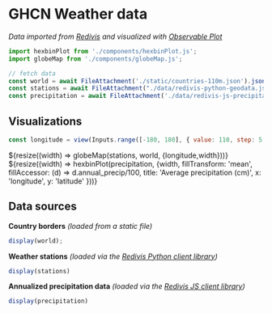# GHCN Weather data
_Data imported from [Redivis](https://redivis.com/datasets/7br5-41440fjzk) and visualized with [Observable Plot](https://observablehq.com/plot/)_
```js
import hexbinPlot from './components/hexbinPlot.js';
import globeMap from './components/globeMap.js';

// fetch data
const world = await FileAttachment('./static/countries-110m.json').json();
const stations = await FileAttachment("./data/redivis-python-geodata.json").json();
const precipitation = await FileAttachment('./data/redivis-js-precipitation.json').json();
```

## Visualizations
```js
const longitude = view(Inputs.range([-180, 180], { value: 110, step: 5, label: "Longitude (rotate!)"}));
```

<div class="grid grid-cols-2">
  <div class="card">
    ${resize((width) => globeMap(stations, world, {longitude,width}))}
  </div>
  <div class="card">
    ${resize((width) => hexbinPlot(precipitation, {width, fillTransform: 'mean', fillAccessor: (d) => d.annual_precip/100, title: 'Average precipitation (cm)', x: 'longitude', y: 'latitude' }))}
  </div>
</div>

## Data sources

**Country borders** *(loaded from a static file)*
```js
display(world);
```
**Weather stations** *(loaded via the [Redivis Python client library](https://apidocs.redivis.com/client-libraries/redivis-python))*
```js
display(stations)
```
**Annualized precipitation data** *(loaded via the [Redivis JS client library](https://apidocs.redivis.com/client-libraries/redivis-js))*
```js
display(precipitation)
```
